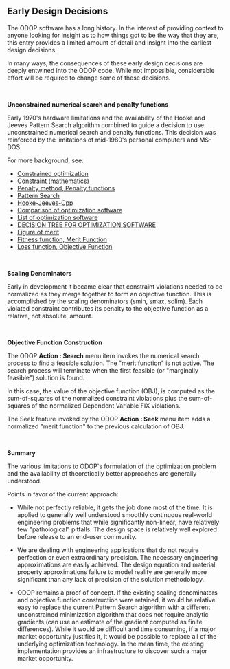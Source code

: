 ## Early Design Decisions

The ODOP software has a long history. 
In the interest of providing context to anyone looking for insight as to how things got to be the way that they are,
this entry provides a limited amount of detail and insight into the earliest design decisions.

In many ways, the consequences of these early design decisions are deeply entwined into the ODOP code.
While not impossible, considerable effort will be required to change some of these decisions.

&nbsp;

**Unconstrained numerical search and penalty functions**

Early 1970's hardware limitations and the availability of the Hooke and Jeeves Pattern Search algorithm
combined to guide a decision to use unconstrained numerical search and penalty functions.
This decision was reinforced by the limitations of mid-1980's personal computers and MS-DOS.

For more background, see:
 * [Constrained optimization](https://en.wikipedia.org/wiki/Constrained_optimization)
 * [Constraint (mathematics)](https://en.wikipedia.org/wiki/Constraint_(mathematics))
 * [Penalty method, Penalty functions](https://en.wikipedia.org/wiki/Penalty_method)
 * [Pattern Search](https://en.wikipedia.org/wiki/Pattern_search_(optimization))
 * [Hooke-Jeeves-Cpp](https://github.com/akarpovskii/Hooke-Jeeves-Cpp)
 * [Comparison of optimization software](https://en.wikipedia.org/wiki/Comparison_of_optimization_software)
 * [List of optimization software](https://en.wikipedia.org/wiki/List_of_optimization_software)
 * [DECISION TREE FOR OPTIMIZATION SOFTWARE](http://plato.asu.edu/sub/nlores.html)
 * [Figure of merit](https://en.wikipedia.org/wiki/Figure_of_merit)
 * [Fitness function, Merit Function](https://en.wikipedia.org/wiki/Fitness_function)
 * [Loss function, Objective Function](https://en.wikipedia.org/wiki/Loss_function)

&nbsp;
 

**Scaling Denominators**

Early in development it became clear that constraint violations needed to be normalized
as they merge together to form an objective function.
This is accomplished by the scaling denominators (smin, smax, sdlim).
Each violated constraint contributes its penalty to the objective function as a relative, not absolute, amount.


&nbsp;
 

**Objective Function Construction**

The ODOP **Action : Search** menu item invokes the numerical search process to find a feasible solution.
The "merit function" is not active. 
The search process will terminate when the first feasible (or "marginally feasible") solution is found.

In this case, the value of the objective function (OBJ), is computed as 
the sum-of-squares of the normalized constraint violations
plus the sum-of-squares of the normalized Dependent Variable FIX violations.

The Seek feature invoked by the ODOP **Action : Seek** menu item 
adds a normalized "merit function" to the previous calculation of OBJ.

&nbsp;
 

**Summary**

The various limitations to ODOP's formulation of the optimization problem and 
the availability of theoretically better approaches are generally understood. 

Points in favor of the current approach:

 * While not perfectly reliable, it gets the job done most of the time.
It is applied to generally well understood smoothly continuous real-world engineering problems
that while significantly non-linear, have relatively few "pathological" pitfalls.
The design space is relatively well explored before release to an end-user community.

 * We are dealing with engineering applications that do not require perfection or even extraordinary precision.
The necessary engineering approximations are easily achieved.
The design equation and material property approximations failure to model reality 
are generally more significant than any lack of precision of the solution methodology.

 * ODOP remains a proof of concept. 
If the existing scaling denominators and objective function construction were retained,
it would be relative easy to replace the current Pattern Search algorithm with a different
unconstrained minimization algorithm that does not require analytic gradients 
(can use an estimate of the gradient computed as finite differences).
While it would be difficult and time consuming, 
if a major market opportunity justifies it,
it would be possible to replace all of the underlying optimization technology.
In the mean time, the existing implementation provides an infrastructure to discover 
such a major market opportunity.

